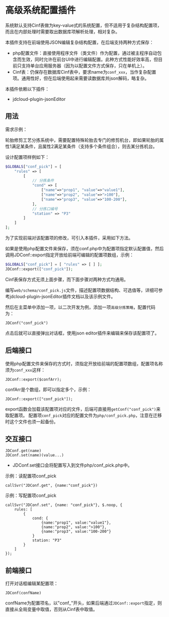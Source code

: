 # 高级系统配置插件

系统默认支持Cinf表做为key-value式的系统配置，但不适用于复杂结构配置项，而且在内部处理时需要取出数据库项解析处理，相对复杂。

本插件支持在前端使用JSON编辑复杂结构配置，在后端支持两种方式保存：

- php配置文件：直接使用程序文件（类文件）作为配置，通过被主程序自动包含而生效，同时允许在前台UI中进行编辑配置。此种方式性能好效率高，但目前只支持单台应用服务器（因为以配置文件方式保存，只在单机上）。
- Cinf表：仍保存在数据库Cinf表中，要求name为`conf_xxx`，当作复杂配置项。通用性好，但在后端使用起来需要读数据库并json解码，略复杂。

本插件依赖以下插件：

- jdcloud-plugin-jsonEditor

## 用法

需求示例：

轮胎修剪工艺分拣系统中，需要配置特殊轮胎去专门的修剪机台，即如果轮胎的属性1满足某条件，且属性2满足某条件（支持多个条件组合），则去某分拣机台。

设计配置项样例如下：

```php
$GLOBALS["conf_pick"] = [
	"rules" => [
		[
			// 分拣条件
			"cond" => [
				["name"=>"prop1", "value"=>"value1"],
				["name"=>"prop2", "value"=>">100"],
				["name"=>"prop3", "value"=>"100-200"],
			],
			// 分拣口编号
			"station" => "P3"
		]
	]
];
```

为了实现前端对该配置项的修改，可引入本插件，采用如下方法。

如果是使用php配置文件来保存，须在conf.php中为配置项指定默认配置值，然后调用JDConf::export指定开放给前端可编辑的配置项数组，示例：
```php
$GLOBALS["conf_pick"] = [ "rules" => [ ] ];
JDConf::export(["conf_pick"]);
```
Cinf表保存方式无须上面步骤，而下面步骤对两种方式均通用。

编写`web/schema/conf_pick.js`文件，描述配置项数据结构、可选值等，详细可参考jdcloud-plugin-jsonEditor插件文档以及该示例文件。

然后在主菜单中添加一项，以二次开发为例，添加一项`高级分拣策略`，配置代码为：

	JDConf("conf_pick")

点击后就可以直接弹出对话框，使用json editor插件来编辑来保存该配置项了。

## 后端接口

使用php配置文件来保存的方式时，须指定开放给前端的配置项数组，配置项名称须为`conf_xxx`这样：

	JDConf::export($confArr);

confArr是个数组，即可以指定多个，示例：

	JDConf::export(["conf_pick"]);

export函数会加载该配置项对应的文件，后端可直接用`getConf("conf_pick")`来取配置项。
配置项`conf_pick`对应的配置文件为`php/conf_pick.php`，注意在迁移时这个文件也须一起备份。

## 交互接口

	JDConf.get(name)
	JDConf.set(name)(value...)

- JDConf.set接口会将配置写入到文件php/conf_pick.php中。

示例：读配置项conf_pick

	callSvr("JDConf.get", {name:"conf_pick"})

示例：写配置项conf_pick

	callSvr("JDConf.set", {name: "conf_pick"}, $.noop, {
		rules: [
			{
				cond: {
					{name:"prop1", value:"value1"},
					{name:"prop2", value:">100"},
					{name:"prop3", value:"100-200"}
				}
				station: "P3"
			}
		]
	});

## 前端接口

打开对话框编辑某配置项：

	JDConf(confName)

confName为配置项名，以"conf_"开头，如果后端通过`JDConf::export`指定，则直接从全局变量中取值，否则从Cinf表中取值。

